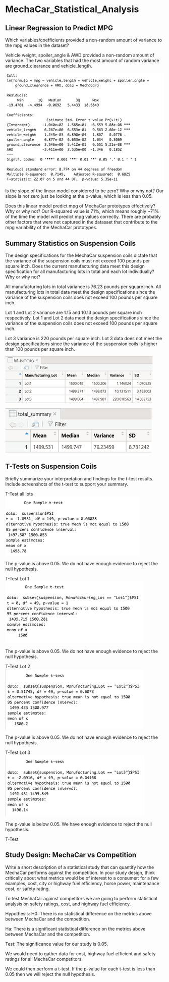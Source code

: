 # MechaCar_Statistical_Analysis

## Linear Regression to Predict MPG
Which variables/coefficients provided a non-random amount of variance to the mpg values in the dataset?

Vehicle weight, spoiler_angle & AWD provided a non-random amount of variance. The two variables that had the most amount of random variance are ground_clearance and vehicle_length.

![](https://github.com/Stephaniepaul44/MechaCar_Statistical_Analysis/blob/main/linear_regression_summary.png)

Is the slope of the linear model considered to be zero? Why or why not?
Our slope is not zero just be looking at the p-value, which is less than 0.05.

Does this linear model predict mpg of MechaCar prototypes effectively? Why or why not?
Our R-squared value is 71%, which means roughly ~71% of the time the model will predict mpg values correctly. There are probably other factors that were not captured in the datasaet that contribute to the mpg variability of the MechaCar prototypes.

## Summary Statistics on Suspension Coils

The design specifications for the MechaCar suspension coils dictate that the variance of the suspension coils must not exceed 100 pounds per square inch. Does the current manufacturing data meet this design specification for all manufacturing lots in total and each lot individually? Why or why not?

All manufacturing lots in total variance is 76.23 pounds per square inch. All manufacturing lots in total data meet the design specifications since the variance of the suspension coils does not exceed 100 pounds per square inch.

Lot 1 and Lot 2 variance are 1.15 and 10.13 pounds per square inch respectively. Lot 1 and Lot 2 data meet the design specifications since the variance of the suspension coils does not exceed 100 pounds per square inch.

Lot 3 variance is 220 pounds per square inch. Lot 3 data does not meet the design specifications since the variance of the suspension coils is higher than 100 pounds per square inch.

![](https://github.com/Stephaniepaul44/MechaCar_Statistical_Analysis/blob/main/lot%20summary.png)

![](https://github.com/Stephaniepaul44/MechaCar_Statistical_Analysis/blob/main/total%20summary.png)

## T-Tests on Suspension Coils

Briefly summarize your interpretation and findings for the t-test results. Include screenshots of the t-test to support your summary.

T-Test all lots
![](https://github.com/Stephaniepaul44/MechaCar_Statistical_Analysis/blob/main/t.test.png)

The p-value is above 0.05. We do not have enough evidence to reject the null hypothesis. 

T-Test Lot 1
![](https://github.com/Stephaniepaul44/MechaCar_Statistical_Analysis/blob/main/lot1_t.test.png)

The p-value is above 0.05. We do not have enough evidence to reject the null hypothesis.

T-Test Lot 2
![](https://github.com/Stephaniepaul44/MechaCar_Statistical_Analysis/blob/main/lot2_t.test.png)

The p-value is above 0.05. We do not have enough evidence to reject the null hypothesis.

T-Test Lot 3
![](https://github.com/Stephaniepaul44/MechaCar_Statistical_Analysis/blob/main/lot3_t.test.png)

The p-value is below 0.05. We have enough evidence to reject the null hypothesis.

T-Test
## Study Design: MechaCar vs Competition

Write a short description of a statistical study that can quantify how the MechaCar performs against the competition. In your study design, think critically about what metrics would be of interest to a consumer: for a few examples, cost, city or highway fuel efficiency, horse power, maintenance cost, or safety rating.

To test MechaCar against competitors we are going to perform statistical analysis on safety ratings, cost, and highway fuel efficiency. 

Hypothesis:
H0: There is no statistical difference on the metrics above between MechaCar and the competition. 

Ha: There is a significant statistical difference on the metrics above between MechaCar and the competition.

Test:
The significance value for our study is 0.05. 

We would need to gather data for cost, highway fuel efficient and safety ratings for all MechaCar competitors. 

We could then perform a t-test. If the p-value for each t-test is less than 0.05 then we will reject the null hypothesis. 
